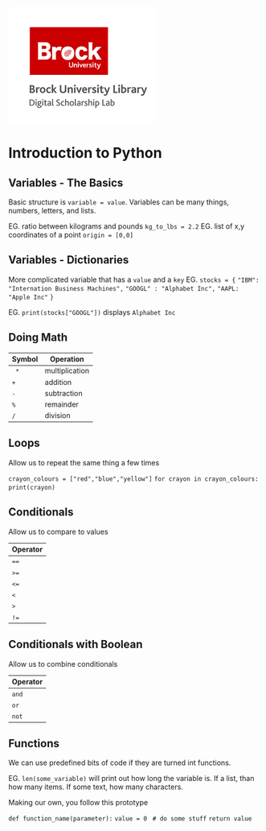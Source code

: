
![dsl_logo.png](dsl_logo.png)

# Introduction to Python


## Variables - The Basics

Basic structure is `variable = value`. Variables can be many things, numbers, letters, and lists.

EG. ratio between kilograms and pounds `kg_to_lbs = 2.2`
EG. list of x,y coordinates of a point `origin = [0,0]`

## Variables - Dictionaries

More complicated variable that has a `value` and a `key`
EG. 
`stocks = {`
`"IBM": "Internation Business Machines",`
`"GOOGL" : "Alphabet Inc",`
`"AAPL: "Apple Inc"`
`}`

EG. `print(stocks["GOOGL"])`
displays `Alphabet Inc`

## Doing Math

| Symbol |  Operation|
| --- | --- |
|` *`| multiplication |
|`+`| addition |
|`-`|subtraction|
|`%`|remainder|
|`/`|division|


## Loops

Allow us to repeat the same thing a few times

`crayon_colours = ["red","blue","yellow"]`
`for crayon in crayon_colours:`
`    print(crayon)`


## Conditionals

Allow us to compare to values 

|Operator|
| --- |
| `==` |
| `>=` |
| `<=` |
| `<` |
| `>` |
| `!=` |

## Conditionals with Boolean

Allow us to combine conditionals

|Operator|
| --- |
|`and`|
|`or`|
|`not`|

## Functions

We can use predefined bits of code if they are turned int functions.

EG. `len(some_variable)` will print out how long the variable is. If a list, than how many items. If some text, how many characters.

Making our own, you follow this prototype

`def function_name(parameter):`
`value = 0 `
`# do some stuff`
`return value`


